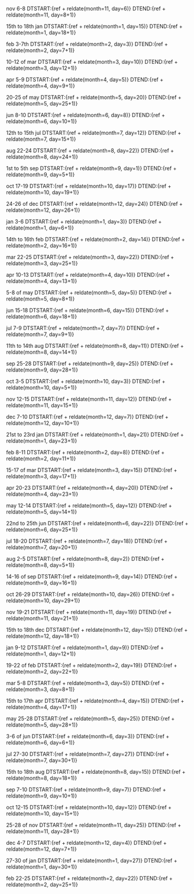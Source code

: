 nov 6-8
DTSTART:{ref + reldate(month=11, day=6)}
DTEND:{ref + reldate(month=11, day=8+1)}

15th to 18th jan
DTSTART:{ref + reldate(month=1, day=15)}
DTEND:{ref + reldate(month=1, day=18+1)}

feb 3-7th
DTSTART:{ref + reldate(month=2, day=3)}
DTEND:{ref + reldate(month=2, day=7+1)}

10-12 of mar
DTSTART:{ref + reldate(month=3, day=10)}
DTEND:{ref + reldate(month=3, day=12+1)}

apr 5-9
DTSTART:{ref + reldate(month=4, day=5)}
DTEND:{ref + reldate(month=4, day=9+1)}

20-25 of may
DTSTART:{ref + reldate(month=5, day=20)}
DTEND:{ref + reldate(month=5, day=25+1)}

jun 8-10
DTSTART:{ref + reldate(month=6, day=8)}
DTEND:{ref + reldate(month=6, day=10+1)}

12th to 15th jul
DTSTART:{ref + reldate(month=7, day=12)}
DTEND:{ref + reldate(month=7, day=15+1)}

aug 22-24
DTSTART:{ref + reldate(month=8, day=22)}
DTEND:{ref + reldate(month=8, day=24+1)}

1st to 5th sep
DTSTART:{ref + reldate(month=9, day=1)}
DTEND:{ref + reldate(month=9, day=5+1)}

oct 17-19
DTSTART:{ref + reldate(month=10, day=17)}
DTEND:{ref + reldate(month=10, day=19+1)}

24-26 of dec
DTSTART:{ref + reldate(month=12, day=24)}
DTEND:{ref + reldate(month=12, day=26+1)}

jan 3-6
DTSTART:{ref + reldate(month=1, day=3)}
DTEND:{ref + reldate(month=1, day=6+1)}

14th to 16th feb
DTSTART:{ref + reldate(month=2, day=14)}
DTEND:{ref + reldate(month=2, day=16+1)}

mar 22-25
DTSTART:{ref + reldate(month=3, day=22)}
DTEND:{ref + reldate(month=3, day=25+1)}

apr 10-13
DTSTART:{ref + reldate(month=4, day=10)}
DTEND:{ref + reldate(month=4, day=13+1)}

5-8 of may
DTSTART:{ref + reldate(month=5, day=5)}
DTEND:{ref + reldate(month=5, day=8+1)}

jun 15-18
DTSTART:{ref + reldate(month=6, day=15)}
DTEND:{ref + reldate(month=6, day=18+1)}

jul 7-9
DTSTART:{ref + reldate(month=7, day=7)}
DTEND:{ref + reldate(month=7, day=9+1)}

11th to 14th aug
DTSTART:{ref + reldate(month=8, day=11)}
DTEND:{ref + reldate(month=8, day=14+1)}

sep 25-28
DTSTART:{ref + reldate(month=9, day=25)}
DTEND:{ref + reldate(month=9, day=28+1)}

oct 3-5
DTSTART:{ref + reldate(month=10, day=3)}
DTEND:{ref + reldate(month=10, day=5+1)}

nov 12-15
DTSTART:{ref + reldate(month=11, day=12)}
DTEND:{ref + reldate(month=11, day=15+1)}

dec 7-10
DTSTART:{ref + reldate(month=12, day=7)}
DTEND:{ref + reldate(month=12, day=10+1)}

21st to 23rd jan
DTSTART:{ref + reldate(month=1, day=21)}
DTEND:{ref + reldate(month=1, day=23+1)}

feb 8-11
DTSTART:{ref + reldate(month=2, day=8)}
DTEND:{ref + reldate(month=2, day=11+1)}

15-17 of mar
DTSTART:{ref + reldate(month=3, day=15)}
DTEND:{ref + reldate(month=3, day=17+1)}

apr 20-23
DTSTART:{ref + reldate(month=4, day=20)}
DTEND:{ref + reldate(month=4, day=23+1)}

may 12-14
DTSTART:{ref + reldate(month=5, day=12)}
DTEND:{ref + reldate(month=5, day=14+1)}

22nd to 25th jun
DTSTART:{ref + reldate(month=6, day=22)}
DTEND:{ref + reldate(month=6, day=25+1)}

jul 18-20
DTSTART:{ref + reldate(month=7, day=18)}
DTEND:{ref + reldate(month=7, day=20+1)}

aug 2-5
DTSTART:{ref + reldate(month=8, day=2)}
DTEND:{ref + reldate(month=8, day=5+1)}

14-16 of sep
DTSTART:{ref + reldate(month=9, day=14)}
DTEND:{ref + reldate(month=9, day=16+1)}

oct 26-29
DTSTART:{ref + reldate(month=10, day=26)}
DTEND:{ref + reldate(month=10, day=29+1)}

nov 19-21
DTSTART:{ref + reldate(month=11, day=19)}
DTEND:{ref + reldate(month=11, day=21+1)}

15th to 18th dec
DTSTART:{ref + reldate(month=12, day=15)}
DTEND:{ref + reldate(month=12, day=18+1)}

jan 9-12
DTSTART:{ref + reldate(month=1, day=9)}
DTEND:{ref + reldate(month=1, day=12+1)}

19-22 of feb
DTSTART:{ref + reldate(month=2, day=19)}
DTEND:{ref + reldate(month=2, day=22+1)}

mar 5-8
DTSTART:{ref + reldate(month=3, day=5)}
DTEND:{ref + reldate(month=3, day=8+1)}

15th to 17th apr
DTSTART:{ref + reldate(month=4, day=15)}
DTEND:{ref + reldate(month=4, day=17+1)}

may 25-28
DTSTART:{ref + reldate(month=5, day=25)}
DTEND:{ref + reldate(month=5, day=28+1)}

3-6 of jun
DTSTART:{ref + reldate(month=6, day=3)}
DTEND:{ref + reldate(month=6, day=6+1)}

jul 27-30
DTSTART:{ref + reldate(month=7, day=27)}
DTEND:{ref + reldate(month=7, day=30+1)}

15th to 18th aug
DTSTART:{ref + reldate(month=8, day=15)}
DTEND:{ref + reldate(month=8, day=18+1)}

sep 7-10
DTSTART:{ref + reldate(month=9, day=7)}
DTEND:{ref + reldate(month=9, day=10+1)}

oct 12-15
DTSTART:{ref + reldate(month=10, day=12)}
DTEND:{ref + reldate(month=10, day=15+1)}

25-28 of nov
DTSTART:{ref + reldate(month=11, day=25)}
DTEND:{ref + reldate(month=11, day=28+1)}

dec 4-7
DTSTART:{ref + reldate(month=12, day=4)}
DTEND:{ref + reldate(month=12, day=7+1)}

27-30 of jan
DTSTART:{ref + reldate(month=1, day=27)}
DTEND:{ref + reldate(month=1, day=30+1)}

feb 22-25
DTSTART:{ref + reldate(month=2, day=22)}
DTEND:{ref + reldate(month=2, day=25+1)}